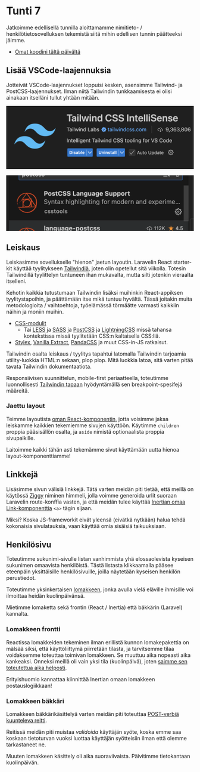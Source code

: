 # Tunti 7

Jatkoimme edellisellä tunnilla aloittamamme nimitieto- / henkilötietosovelluksen tekemistä siitä mihin edellisen tunnin päätteeksi jäimme.

- [Omat koodini tältä päivältä](./suomioy/)

## Lisää VSCode-laajennuksia

Jotteivät VSCode-laajennukset loppuisi kesken, asensimme Tailwind- ja PostCSS-laajennukset. Ilman niitä Tailwindin tunkkaamisesta ei olisi ainakaan itselläni tullut yhtään mitään.

![Lisäosa](<Screenshot 2025-03-09 at 12.10.09.png>)

![Lisä](<Screenshot 2025-03-07 at 9.38.18.png>)

## Leiskaus

Leiskasimme sovellukselle "hienon" jaetun layoutin. Laravelin React starter-kit käyttää tyylitykseen [Tailwindiä](https://tailwindcss.com/), joten olin opetellut sitä viikolla. Totesin Tailwindillä tyylittelyn tuntuneen ihan mukavalta, mutta silti jotenkin vieraalta itselleni.

Kehotin kaikkia tutustumaan Tailwindin lisäksi muihinkin React-appiksen tyylitystapoihin, ja päättämään itse mikä tuntuu hyvältä. Tässä joitakin muita metodologioita / vaihtoehtoja, työelämässä törmäätte varmasti kaikkiin näihin ja moniin muihin.

- [CSS-modulit](https://github.com/css-modules/css-modules)
  - Tai [LESS](https://lesscss.org/) ja [SASS](https://sass-lang.com/) ja [PostCSS](https://postcss.org/) ja [LightningCSS](https://lightningcss.dev/) missä tahansa kontekstissa missä tyylitetään CSS:n kaltaisella CSS:llä.
- [Stylex](https://stylexjs.com/), [Vanilla Extract](https://vanilla-extract.style/), [PandaCSS](https://panda-css.com/) ja muut CSS-in-JS ratkaisut.

Tailwindin osalta leiskaus / tyylitys tapahtui latomalla Tailwindin tarjoamia utility-luokkia HTML:n sekaan, plop plop. Mitä luokkia latoa, sitä varten pitää tavata Tailwindin dokumentaatiota.

Responsiivisen suunnittelun, mobile-first periaatteella, toteutimme luonnollisesti [Tailwindin tapaan](https://tailwindcss.com/docs/responsive-design) hyödyntämällä sen breakpoint-spesifejä määreitä.

### Jaettu layout

Teimme layoutista [oman React-komponentin](./suomioy/resources/js/layouts/basic-layout.tsx), jotta voisimme jakaa leiskamme kaikkien tekemiemme sivujen käyttöön. Käytimme `children` proppia pääsisällön osalta, ja `aside` nimistä optionaalista proppia sivupalkille.

Laitoimme kaikki tähän asti tekemämme sivut käyttämään uutta hienoa layout-komponenttiamme!

## Linkkejä

Lisäsimme sivun välisiä linkkejä. Tätä varten meidän piti tietää, että meillä on käytössä [Ziggy](https://inertiajs.com/routing#generating-ur-ls) niminen himmeli, jolla voimme generoida urlit suoraan Laravelin route-konffia vasten, ja että meidän tulee käyttää [Inertian omaa Link-komponenttia](https://inertiajs.com/links) `<a>` tägin sijaan.

Miksi? Koska JS-frameworkit eivät yleensä (eivätkä nytkään) halua tehdä kokonaisia sivulatauksia, vaan käyttää omia sisäisiä taikuuksiaan.

## Henkilösivu

Toteutimme sukunimi-sivulle listan vanhimmista yhä elossaolevista kyseisen sukunimen omaavista henkilöistä. Tästä listasta klikkaamalla pääsee eteenpäin yksittäisille henkilösivuille, joilla näytetään kyseisen henkilön perustiedot.

Toteutimme yksinkertaisen [lomakkeen](https://inertiajs.com/forms), jonka avulla vielä eläville ihmisille voi ilmoittaa heidän kuolinpäivänsä.

Mietimme lomaketta sekä frontin (React / Inertia) että bäkkärin (Laravel) kannalta.

### Lomakkeen frontti

Reactissa lomakkeiden tekeminen ilman erillistä kunnon lomakepakettia on mälsää siksi, että käyttöliittymä piirretään tilasta, ja tarvitsemme tilaa voidaksemme toteuttaa toimivan lomakkeen. Se muuttuu aika nopeasti aika kankeaksi. Onneksi meillä oli vain yksi tila (kuolinpäivä), joten [saimme sen toteutettua aika helposti](./suomioy/resources/js/pages/person.tsx).

Erityishuomio kannattaa kiinnittää Inertian omaan lomakkeen postauslogiikkaan!

### Lomakkeen bäkkäri

Lomakkeen bäkkärikäsittelyä varten meidän piti toteuttaa [POST-verbiä kuunteleva reitti](./suomioy/routes/web.php).

Reitissä meidän piti muistaa _validoida_ käyttäjän syöte, koska emme saa koskaan tietoturvan vuoksi luottaa käyttäjän syötteisiin ilman että olemme tarkastaneet ne.

Muuten lomakkeen käsittely oli aika suoraviivaista. Päivitimme tietokantaan kuolinpäivän.
